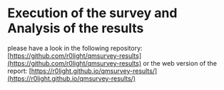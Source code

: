 # Execution of the survey and Analysis of the results

please have a look in the following repository: [https://github.com/r0light/qmsurvey-results](https://github.com/r0light/qmsurvey-results) or the web version of the report: [https://r0light.github.io/qmsurvey-results/](https://r0light.github.io/qmsurvey-results/)
